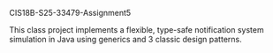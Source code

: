 CIS18B-S25-33479-Assignment5

This class project implements a flexible, type-safe notification system simulation in Java using generics and 3 classic design patterns.
